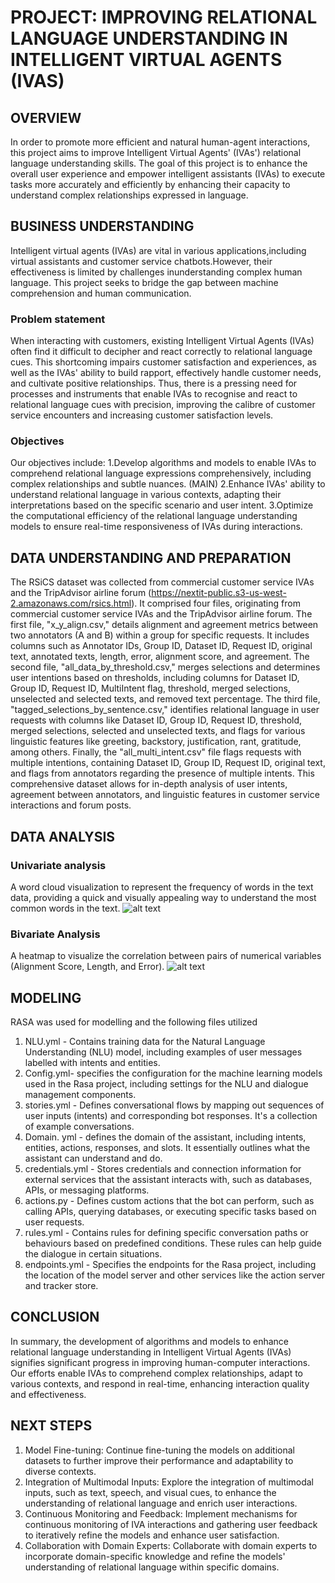 # PROJECT: IMPROVING RELATIONAL LANGUAGE UNDERSTANDING IN INTELLIGENT VIRTUAL AGENTS (IVAS)

## OVERVIEW

In order to promote more efficient and natural human-agent interactions, this project aims to improve Intelligent Virtual Agents' (IVAs') relational language understanding skills. The goal of this project is to enhance the overall user experience and empower intelligent assistants (IVAs) to execute tasks more accurately and efficiently by enhancing their capacity to understand complex relationships expressed in language.

## BUSINESS UNDERSTANDING

Intelligent virtual agents (IVAs) are vital in various applications,including virtual assistants and customer service chatbots.However, their effectiveness is limited by challenges inunderstanding complex human language. This project seeks to bridge the gap between machine comprehension and human communication.

### Problem statement

When interacting with customers, existing Intelligent Virtual Agents (IVAs) often find it difficult to decipher and react correctly to relational language cues. This shortcoming impairs customer satisfaction and experiences, as well as the IVAs' ability to build rapport, effectively handle customer needs, and cultivate positive relationships. Thus, there is a pressing need for processes and instruments that enable IVAs to recognise and react to relational language cues with precision, improving the calibre of customer service encounters and increasing customer satisfaction levels.

### Objectives

Our objectives include:
1.Develop algorithms and models to enable IVAs to comprehend relational language expressions comprehensively, including complex relationships and subtle nuances. (MAIN)
2.Enhance IVAs' ability to understand relational language in various contexts, adapting their interpretations based on the specific scenario and user intent.
3.Optimize the computational efficiency of the relational language understanding models to ensure real-time responsiveness of IVAs during interactions.

## DATA UNDERSTANDING AND PREPARATION

The RSiCS dataset was collected from commercial customer service IVAs and the TripAdvisor airline forum (https://nextit-public.s3-us-west-2.amazonaws.com/rsics.html). It comprised four files, originating from commercial customer service IVAs and the TripAdvisor airline forum. The first file, "x_y_align.csv," details alignment and agreement metrics between two annotators (A and B) within a group for specific requests. It includes columns such as Annotator IDs, Group ID, Dataset ID, Request ID, original text, annotated texts, length, error, alignment score, and agreement. The second file, "all_data_by_threshold.csv," merges selections and determines user intentions based on thresholds, including columns for Dataset ID, Group ID, Request ID, MultiIntent flag, threshold, merged selections, unselected and selected texts, and removed text percentage. The third file, "tagged_selections_by_sentence.csv," identifies relational language in user requests with columns like Dataset ID, Group ID, Request ID, threshold, merged selections, selected and unselected texts, and flags for various linguistic features like greeting, backstory, justification, rant, gratitude, among others. Finally, the "all_multi_intent.csv" file flags requests with multiple intentions, containing Dataset ID, Group ID, Request ID, original text, and flags from annotators regarding the presence of multiple intents. This comprehensive dataset allows for in-depth analysis of user intents, agreement between annotators, and linguistic features in customer service interactions and forum posts.

## DATA ANALYSIS

### Univariate analysis

A word cloud visualization to represent the frequency of words in the text data, providing a quick and visually appealing way to understand the most common words in the text.
![alt text](image.png)

### Bivariate Analysis

A heatmap to visualize the correlation between pairs of numerical variables (Alignment Score, Length, and Error). 
 ![alt text](image-1.png)

## MODELING

RASA was used for modelling and the following files utilized

1. NLU.yml - Contains training data for the Natural Language Understanding (NLU) model, including examples of user messages labelled with intents and entities.
2. Config.yml- specifies the configuration for the machine learning models used in the Rasa project, including settings for the NLU and dialogue management components.
3. stories.yml - Defines conversational flows by mapping out sequences of user inputs (intents) and corresponding bot responses. It's a collection of example conversations.
4. Domain. yml - defines the domain of the assistant, including intents, entities, actions, responses, and slots. It essentially outlines what the assistant can understand and do.
5. credentials.yml - Stores credentials and connection information for external services that the assistant interacts with, such as databases, APIs, or messaging platforms.
6. actions.py - Defines custom actions that the bot can perform, such as calling APIs, querying databases, or executing specific tasks based on user requests.
7. rules.yml - Contains rules for defining specific conversation paths or behaviours based on predefined conditions. These rules can help guide the dialogue in certain situations.
8. endpoints.yml - Specifies the endpoints for the Rasa project, including the location of the model server and other services like the action server and tracker store.

## CONCLUSION

In summary, the development of algorithms and models to enhance
relational language understanding in Intelligent Virtual Agents (IVAs)
signifies significant progress in improving human-computer interactions.
Our efforts enable IVAs to comprehend complex relationships, adapt to
various contexts, and respond in real-time, enhancing interaction quality
and effectiveness.

## NEXT STEPS

1. Model Fine-tuning: Continue fine-tuning the models on additional datasets to further improve their performance and adaptability to diverse contexts.
2. Integration of Multimodal Inputs: Explore the integration of multimodal inputs, such as text, speech, and visual cues, to enhance the understanding of relational language and enrich user interactions.
3. Continuous Monitoring and Feedback: Implement mechanisms for continuous monitoring of IVA interactions and gathering user feedback to iteratively refine the models and enhance user satisfaction.
4. Collaboration with Domain Experts: Collaborate with domain experts to incorporate domain-specific knowledge and refine the models' understanding of relational language within specific domains.